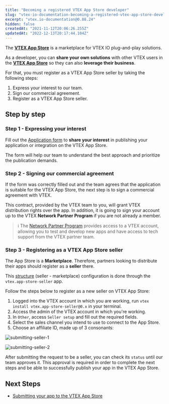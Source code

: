 ```yaml
---
title: "Becoming a registered VTEX App Store developer"
slug: "vtex-io-documentation-becoming-a-registered-vtex-app-store-developer"
excerpt: "vtex.io-documentation@0.88.24"
hidden: false
createdAt: "2021-11-12T20:06:26.255Z"
updatedAt: "2022-12-13T20:17:44.104Z"
---
```

The [**VTEX App Store**](https://apps.vtex.com/) is a marketplace for VTEX IO plug-and-play solutions.

As a developer, you can **share your own solutions** with other VTEX users in the [**VTEX App Store**](https://apps.vtex.com/) so they can also **leverage their business**.

For that, you must register as a VTEX App Store seller by taking the following steps:

1. Express your interest to our team.
2. Sign our commercial agreement.
3. Register as a VTEX App Store seller.

## Step by step

### Step 1 - Expressing your interest

Fill out the [Application form](https://forms.gle/wpkXMxgSfCXwMPbs8) to **share your interest** in publishing your application or integration on the VTEX App Store.

The form will help our team to understand the best approach and prioritize the publication demands.

### Step 2 - Signing our commercial agreement

If the form was correctly filled out and the team agrees that the application is suitable for the VTEX App Store, the next step is to sign a commercial agreement with VTEX.

This contract, provided by the VTEX team to you, will grant VTEX distribution rights over the app. In addition, it is going to sign your account up to the VTEX **Network Partner Program** if you are not already a member.

>ℹ️ The [Network Partner Program](https://network.vtex.com/terms_of_use) provides access to a VTEX account, allowing you to test and develop new apps and have access to tech support from the VTEX partner team.

### Step 3 - Registering as a VTEX App Store seller

The App Store is a **Marketplace**. Therefore, partners looking to distribute their apps should register as a  **seller** there.

This [structure](https://help.vtex.com/tutorial/configuring-the-marketplace-between-vtex-stores--tutorials_6520) (seller - marketplace) configuration is done through the `vtex.app-store-seller` app.

Follow the steps below to register as a new seller on VTEX App Store:

1. Logged into the VTEX account in which you are working, run `vtex install vtex.app-store-seller@0.x` in your terminal.
2. Access the admin of the VTEX account in which you're working.
3. In `Other`, access `Seller setup` and fill out the required fields.
4. Select the sales channel you intend to use to connect to the App Store.
5. Choose an affiliate ID, made up of 3 consonants:

![submitting-seller-1](https://user-images.githubusercontent.com/52087100/92964918-48d71080-f44b-11ea-8929-b744915e3fb0.png)

![submitting-seller-2](https://user-images.githubusercontent.com/52087100/92964922-4a083d80-f44b-11ea-886d-39eac7a3cee0.png)

After submitting the request to be a seller, you can check its `status` until our team approves it. This approval is required in order to complete the next steps and be able to successfully publish your app in the VTEX App Store.

## Next Steps

- [Submitting your app to the VTEX App Store](https://developers.vtex.com/vtex-developer-docs/docs/vtex-io-documentation-submitting-your-app-in-the-vtex-app-store)
